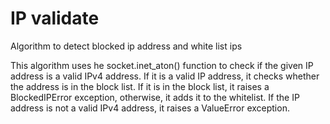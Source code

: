 # IP validate 
Algorithm to detect blocked ip address and white list ips 

This algorithm uses he socket.inet_aton() function to check if the given IP address is a valid IPv4 address. If it is a valid IP address, it checks whether the address is in the block list. If it is in the block list, it raises a BlockedIPError exception, otherwise, it adds it to the whitelist. If the IP address is not a valid IPv4 address, it raises a ValueError exception.
